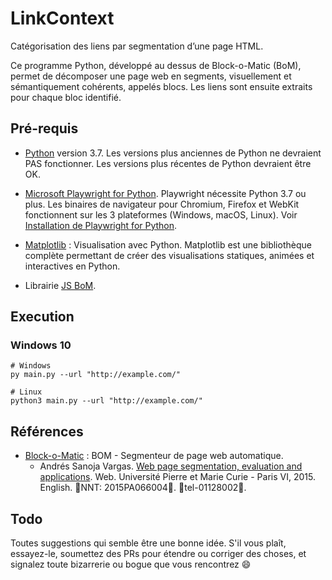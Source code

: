 # LinkContext

Catégorisation des liens par segmentation d’une page HTML.

Ce programme Python, développé au dessus de Block-o-Matic (BoM), permet de décomposer une page web en segments, visuellement et sémantiquement cohérents, appelés blocs. Les liens sont ensuite extraits pour chaque bloc identifié.

## Pré-requis

* [Python](https://www.python.org/) version 3.7. Les versions plus anciennes de Python ne devraient PAS fonctionner. Les versions plus récentes de Python devraient être OK.

* [Microsoft Playwright for Python](https://playwright.dev/python/). Playwright nécessite Python 3.7 ou plus. Les binaires de navigateur pour Chromium, Firefox et WebKit fonctionnent sur les 3 plateformes (Windows, macOS, Linux). Voir [Installation de Playwright for Python](https://playwright.dev/python/docs/intro#installation).

* [Matplotlib](https://matplotlib.org/stable/index.html) : Visualisation avec Python. Matplotlib est une bibliothèque complète permettant de créer des visualisations statiques, animées et interactives en Python.

* Librairie [JS BoM](https://github.com/openpreserve/pagelyzer/blob/master/SettingsFiles/js/bomlib.js).

## Execution

### Windows 10

```shell
# Windows
py main.py --url "http://example.com/"

# Linux
python3 main.py --url "http://example.com/"
```

## Références

* [Block-o-Matic](https://bom.ciens.ucv.ve/get-it/) : BOM - Segmenteur de page web automatique.
  * Andrés Sanoja Vargas. [Web page segmentation, evaluation and applications](https://tel.archives-ouvertes.fr/tel-01128002/). Web. Université Pierre et Marie Curie - Paris VI, 2015. English. ￿NNT: 2015PA066004￿. ￿tel-01128002￿.

## Todo

Toutes suggestions qui semble être une bonne idée. S'il vous plaît, essayez-le, soumettez des PRs pour étendre ou corriger des choses, et signalez toute bizarrerie ou bogue que vous rencontrez :smile:

